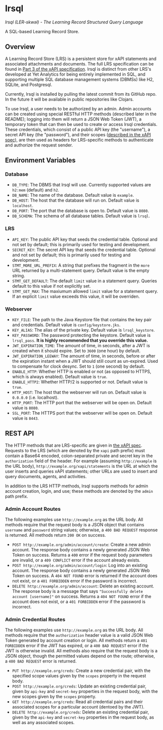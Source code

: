 # lrsql

_lrsql (LER-skwəl) - The Learning Record Structured Query Language_

A SQL-based Learning Record Store.

## Overview

A Learning Record Store (LRS) is a persistent store for xAPI statements and associated attachments and documents. The full LRS specification can be found in [Part 3 of the xAPI specification](https://github.com/adlnet/xAPI-Spec/blob/master/xAPI-Communication.md#partthree). lrsql is distinct from other LRS's developed at Yet Analytics for being entirely implemented in SQL, and supporting multiple SQL database management systems (DBMSs) like H2, SQLite, and Postgresql.

Currently, lrsql is installed by pulling the latest commit from its GitHub repo. In the future it will be available in public repositories like Clojars.

To use lrsql, a user needs to be authorized by an admin. Admin accounts can be created using special RESTful HTTP methods (described later in the README); logging into them will return a JSON Web Token (JWT), a temporary token that can then be used to create or access lrsql credentials. These credentials, which consist of a public API key (the "username"), a secret API key (the "password"), and their scopes ([described in the xAPI spec](https://github.com/adlnet/xAPI-Spec/blob/master/xAPI-Communication.md#42-oauth-10-authorization-scope)), are then used as headers for LRS-specific methods to authenticate and authorize the request sender.

## Environment Variables

### Database

- `DB_TYPE`: The DBMS that lrsql will use. Currently supported values are `h2:mem` (default) and `h2`.
- `DB_NAME`: The name of the database. Default value is `example`.
- `DB_HOST`: The host that the database will run on. Default value is `localhost`.
- `DB_PORT`: The port that the database is open to. Default value is `8080`.
- `DB_SCHEMA`: The schema of all database tables. Default value is `lrsql`.

### LRS

- `API_KEY`: The public API key that seeds the credential table. Optional and not set by default; this is primarily used for testing and development.
- `SECRET_KEY`: The secret API key that seeds the credential table. Optional and not set by default; this is primarily used for testing and development.
- `STMT_MORE_URL_PREFIX`: A string that prefixes the fragment in the `more` URL returned by a multi-statement query. Default value is the empty string.
- `STMT_GET_DEFAULT`: The default `limit` value in a statement query. Queries default to this value if not explicitly set.
- `STMT_GET_MAX`: The maxiumum allowed `limit` value for a statement query. If an explicit `limit` value exceeds this value, it will be overriden.

### Webserver
- `KEY_FILE`: The path to the Java Keystore file that contains the key pair and credentials. Default value is `config/keystore.jks`.
- `KEY_ALIAS`: The alias of the private key. Default value is `lrsql_keystore`.
- `KEY_PASSWORD`: The password protecting the keystore. Default value is `lrsql_pass`. **It is highly recommended that you override this value.**
- `JWT_EXPIRATION_TIME`: The amount of time, in seconds, after a JWT is created when it should expire. Set to `3600` (one hour) by default.
- `JWT_EXPIRATION_LEEWAY`: The amount of time, in seconds, before or after the expiration instant when a JWT should still count as un-expired. Used to compensate for clock desync. Set to `1` (one second) by default.
- `ENABLE_HTTP`: Whether HTTP is enabled or not (as opposed to HTTPS, which is always enabled). Default value is `true`.
- `ENABLE_HTTP2`: Whether HTTP/2 is supported or not. Default value is `true`.
- `HTTP_HOST`: The host that the webserver will run on. Default value is `0.0.0.0` (i.e. localhost).
- `HTTP_PORT`: The HTTP port that the webserver will be open on. Default value is `8080`.
- `SSL_PORT`: The HTTPS port that the webserver will be open on. Default value is `8443`.

## REST API

The HTTP methods that are LRS-specific are given in [the xAPI spec](https://github.com/adlnet/xAPI-Spec/blob/master/xAPI-Communication.md#datatransfer). Requests to the LRS (which are denoted by the `xapi` path prefix) must contain a Base64 encoded, colon-separated private and secret key in the `authorization` field of the header. For example (assuming `http://example` is the URL body), `http://example.org/xapi/statements` is the URL at which the user inserts and queries xAPI statements; other URLs are used to insert and query documents, agents, and activities.

In addition to the LRS HTTP methods, lrsql supports methods for admin account creation, login, and use; these methods are denoted by the `admin` path prefix.

### Admin Account Routes

The following examples use `http://example.org` as the URL body. All methods require that the request body is a JSON object that contains `username` and `password` string values; otherwise, a `400 BAD REQUEST` response is returned. All methods return `200 OK` on success.

- `POST http://example.org/admin/account/create`: Create a new admin account. The response body contains a newly generated JSON Web Token on success. Returns a `400` error if the request body parameters are invalid, or a `409 CONFLICT` error if the account already exists.
- `POST http://example.org/admin/account/login`: Log into an existing account. The response body contains a newly generated JSON Web Token on success. A `404 NOT FOUND` error is returned if the account does not exist, or a `401 FORBIDDEN` error if the password is incorrect.
- `DELETE http://example.org/admin/account`: Delete an existing account. The response body is a message that says `"Successfully delete account [username]"` on success. Returns a `404 NOT FOUND` error if the account does not exist, or a `401 FORBIDDEN` error if the password is incorrect.

### Admin Credential Routes

The following examples use `http://example.org` as the URL body. All methods require that the `authorization` header value is a valid JSON Web Token generated by account creation or login. All methods return a `401 FORBIDDEN` error if the JWT has expired, or a `400 BAD REQUEST` error if the JWT is otherwise invalid. All methods also require that the request body is a JSON object, though the permitted values depend on the route; otherwise, a `400 BAD REQUEST` error is returned.

- `PUT http://example.org/creds`: Create a new credential pair, with the specified scope values given by the `scopes` property in the request body.
- `POST http://example.org/creds`: Update an existing credential pair, given by `api-key` and `secret-key` properties in the request body, with the new scopes given by the `scopes` property.
- `GET http://example.org/creds`: Read all credential pairs and their associated scopes for a particular account (dentoed by the JWT).
- `DELETE http://example.org/creds`: Delete an existing credential pair, given by the `api-key` and `secret-key` properties in the request body, as well as any associated scopes.

